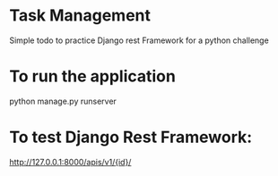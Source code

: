 # Task Management
Simple todo to practice Django rest Framework for a python challenge 

# To run the application
python manage.py runserver

# To test Django Rest Framework:
http://127.0.0.1:8000/apis/v1/{id}/
